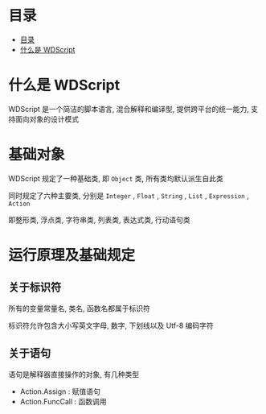 <a id="markdown-markdown-header-目录" name="markdown-header-目录"></a>
# 目录
<!-- TOC -->

- [目录](#markdown-header-目录)
- [什么是 WDScript](#markdown-header-什么是-wdscript)

<!-- /TOC -->

<a id="markdown-markdown-header-什么是-wdscript" name="markdown-header-什么是-wdscript"></a>
# 什么是 WDScript
WDScript 是一个简洁的脚本语言, 混合解释和编译型, 提供跨平台的统一能力, 支持面向对象的设计模式



# 基础对象
WDScript 规定了一种基础类, 即 `Object` 类, 所有类均默认派生自此类

同时规定了六种主要类, 分别是 `Integer` , `Float` , `String` , `List` , `Expression` , `Action`

即整形类, 浮点类, 字符串类, 列表类, 表达式类, 行动语句类

# 运行原理及基础规定
## 关于标识符
所有的变量常量名, 类名, 函数名都属于标识符

标识符允许包含大小写英文字母, 数字, 下划线以及 Utf-8 编码字符


## 关于语句
语句是解释器直接操作的对象, 有几种类型
* Action.Assign : 赋值语句
* Action.FuncCall : 函数调用


